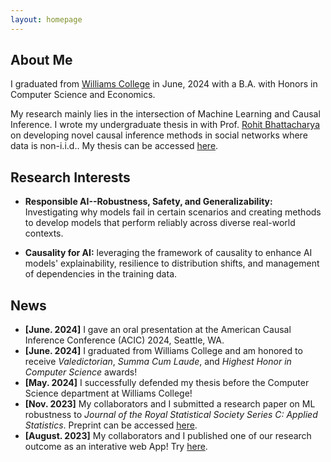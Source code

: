 ```yaml
---
layout: homepage
---
```


## About Me

I graduated from [Williams College](https://williams.edu/) in June, 2024 with a B.A. with Honors in Computer Science and Economics. 

My research mainly lies in the intersection of Machine Learning and Causal Inference. I wrote my undergraduate thesis in with Prof. [Rohit Bhattacharya](https://rohit-bhattacharya.com/) on developing novel causal inference methods in social networks where data is non-i.i.d.. My thesis can be accessed [here](https://librarysearch.williams.edu/discovery/delivery/01WIL_INST:01WIL_SPECIAL/12406122570002786).

## Research Interests

- **Responsible AI--Robustness, Safety, and Generalizability:** Investigating why models fail in certain scenarios and creating methods to develop models that perform reliably across diverse real-world contexts.

- **Causality for AI:** leveraging the framework of causality to enhance AI models' explainability, resilience to distribution shifts, and management of dependencies in the training data.

## News

- **[June. 2024]** I gave an oral presentation at the American Causal Inference Conference (ACIC) 2024, Seattle, WA.
- **[June. 2024]** I graduated from Williams College and am honored to receive *Valedictorian*, *Summa Cum Laude*, and *Highest Honor in Computer Science* awards!
- **[May. 2024]** I successfully defended my thesis before the Computer Science department at Williams College!
- **[Nov. 2023]** My collaborators and I submitted a research paper on ML robustness to *Journal of the Royal Statistical Society Series C: Applied Statistics*. Preprint can be accessed [here](arxiv.org/pdf/2405.14878).
- **[August. 2023]** My collaborators and I published one of our research outcome as an interative web App! Try [here](https://solemate.streamlit.app/).
<!-- 
{% include_relative _includes/publications.md %}

{% include_relative _includes/services.md %} -->
